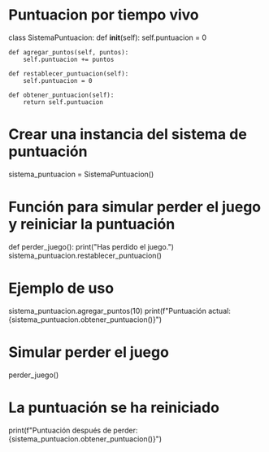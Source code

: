 # Puntuacion por tiempo vivo
class SistemaPuntuacion:
    def __init__(self):
        self.puntuacion = 0

    def agregar_puntos(self, puntos):
        self.puntuacion += puntos

    def restablecer_puntuacion(self):
        self.puntuacion = 0

    def obtener_puntuacion(self):
        return self.puntuacion

# Crear una instancia del sistema de puntuación
sistema_puntuacion = SistemaPuntuacion()

# Función para simular perder el juego y reiniciar la puntuación
def perder_juego():
    print("Has perdido el juego.")
    sistema_puntuacion.restablecer_puntuacion()

# Ejemplo de uso
sistema_puntuacion.agregar_puntos(10)
print(f"Puntuación actual: {sistema_puntuacion.obtener_puntuacion()}")

# Simular perder el juego
perder_juego()

# La puntuación se ha reiniciado
print(f"Puntuación después de perder: {sistema_puntuacion.obtener_puntuacion()}")
